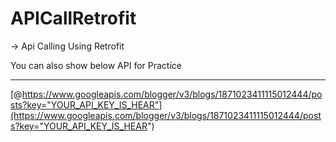 # APICallRetrofit

-> Api Calling Using Retrofit

You can also show below API for Practice

----------------------------------------------------------------------------------------------------------------------------------------------------------------------

 [@https://www.googleapis.com/blogger/v3/blogs/1871023411115012444/posts?key="YOUR_API_KEY_IS_HEAR"](https://www.googleapis.com/blogger/v3/blogs/1871023411115012444/posts?key="YOUR_API_KEY_IS_HEAR")
